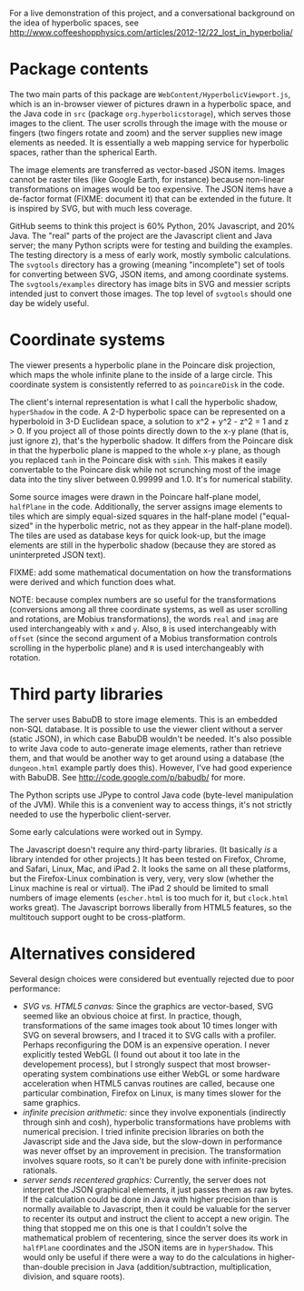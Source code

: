 For a live demonstration of this project, and a conversational background on the idea of hyperbolic spaces, see http://www.coffeeshopphysics.com/articles/2012-12/22_lost_in_hyperbolia/

Package contents
================

The two main parts of this package are `WebContent/HyperbolicViewport.js`, which is an in-browser viewer of pictures drawn in a hyperbolic space, and the Java code in `src` (package `org.hyperbolicstorage`), which serves those images to the client.  The user scrolls through the image with the mouse or fingers (two fingers rotate and zoom) and the server supplies new image elements as needed.  It is essentially a web mapping service for hyperbolic spaces, rather than the spherical Earth.

The image elements are transferred as vector-based JSON items.  Images cannot be raster tiles (like Google Earth, for instance) because non-linear transformations on images would be too expensive.  The JSON items have a de-factor format (FIXME: document it) that can be extended in the future.  It is inspired by SVG, but with much less coverage.

GitHub seems to think this project is 60% Python, 20% Javascript, and 20% Java.  The "real" parts of the project are the Javascript client and Java server; the many Python scripts were for testing and building the examples.  The testing directory is a mess of early work, mostly symbolic calculations.  The `svgtools` directory has a growing (meaning "incomplete") set of tools for converting between SVG, JSON items, and among coordinate systems.  The `svgtools/examples` directory has image bits in SVG and messier scripts intended just to convert those images.  The top level of `svgtools` should one day be widely useful.

Coordinate systems
==================

The viewer presents a hyperbolic plane in the Poincare disk projection, which maps the whole infinite plane to the inside of a large circle.  This coordinate system is consistently referred to as `poincareDisk` in the code.

The client's internal representation is what I call the hyperbolic shadow, `hyperShadow` in the code.  A 2-D hyperbolic space can be represented on a hyperboloid in 3-D Euclidean space, a solution to x^2 + y^2 - z^2 = 1 and z > 0.  If you project all of those points directly down to the x-y plane (that is, just ignore z), that's the hyperbolic shadow.  It differs from the Poincare disk in that the hyperbolic plane is mapped to the whole x-y plane, as though you replaced `tanh` in the Poincare disk with `sinh`.  This makes it easily convertable to the Poincare disk while not scrunching most of the image data into the tiny sliver between 0.99999 and 1.0.  It's for numerical stability.

Some source images were drawn in the Poincare half-plane model, `halfPlane` in the code.  Additionally, the server assigns image elements to tiles which are simply equal-sized squares in the half-plane model ("equal-sized" in the hyperbolic metric, not as they appear in the half-plane model).  The tiles are used as database keys for quick look-up, but the image elements are still in the hyperbolic shadow (because they are stored as uninterpreted JSON text).

FIXME: add some mathematical documentation on how the transformations were derived and which function does what.

NOTE: because complex numbers are so useful for the transformations (conversions among all three coordinate systems, as well as user scrolling and rotations, are Mobius transformations), the words `real` and `imag` are used interchangeably with `x` and `y`.  Also, `B` is used interchangeably with `offset` (since the second argument of a Mobius transformation controls scrolling in the hyperbolic plane) and `R` is used interchangeably with rotation.

Third party libraries
=====================

The server uses BabuDB to store image elements.  This is an embedded non-SQL database.  It is possible to use the viewer client without a server (static JSON), in which case BabuDB wouldn't be needed.  It's also possible to write Java code to auto-generate image elements, rather than retrieve them, and that would be another way to get around using a database (the `dungeon.html` example partly does this).  However, I've had good experience with BabuDB.  See http://code.google.com/p/babudb/ for more.

The Python scripts use JPype to control Java code (byte-level manipulation of the JVM).  While this is a convenient way to access things, it's not strictly needed to use the hyperbolic client-server.

Some early calculations were worked out in Sympy.

The Javascript doesn't require any third-party libraries.  (It basically _is_ a library intended for other projects.)  It has been tested on Firefox, Chrome, and Safari, Linux, Mac, and iPad 2.  It looks the same on all these platforms, but the Firefox-Linux combination is very, very, very slow (whether the Linux machine is real or virtual).  The iPad 2 should be limited to small numbers of image elements (`escher.html` is too much for it, but `clock.html` works great).  The Javascript borrows liberally from HTML5 features, so the multitouch support ought to be cross-platform.

Alternatives considered
=======================

Several design choices were considered but eventually rejected due to poor performance:

   * *SVG vs. HTML5 canvas:* Since the graphics are vector-based, SVG seemed like an obvious choice at first.  In practice, though, transformations of the same images took about 10 times longer with SVG on several browsers, and I traced it to SVG calls with a profiler.  Perhaps reconfiguring the DOM is an expensive operation.  I never explicitly tested WebGL (I found out about it too late in the developement process), but I strongly suspect that most browser-operating system combinations use either WebGL or some hardware acceleration when HTML5 canvas routines are called, because one particular combination, Firefox on Linux, is many times slower for the same graphics.
   * *infinite precision arithmetic:* since they involve exponentials (indirectly through sinh and cosh), hyperbolic transformations have problems with numerical precision.  I tried infinite precision libraries on both the Javascript side and the Java side, but the slow-down in performance was never offset by an improvement in precision.  The transformation involves square roots, so it can't be purely done with infinite-precision rationals.
   * *server sends recentered graphics:* Currently, the server does not interpret the JSON graphical elements, it just passes them as raw bytes.  If the calculation could be done in Java with higher precision than is normally available to Javascript, then it could be valuable for the server to recenter its output and instruct the client to accept a new origin.  The thing that stopped me on this one is that I couldn't solve the mathematical problem of recentering, since the server does its work in `halfPlane` coordinates and the JSON items are in `hyperShadow`.  This would only be useful if there were a way to do the calculations in higher-than-double precision in Java (addition/subtraction, multiplication, division, and square roots).
